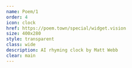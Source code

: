 ```yaml
---
name: Poem/1
order: 4
icon: clock
href: https://poem.town/special/widget.vision
size: 400x280
style: transparent
class: wide
description: AI rhyming clock by Matt Webb
clear: main
---
```

